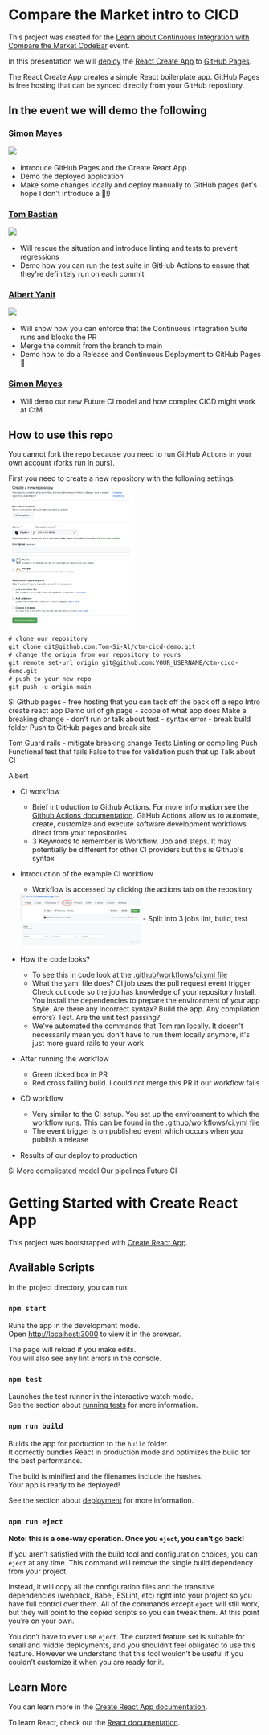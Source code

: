 # Compare the Market intro to CICD

This project was created for the [Learn about Continuous Integration with Compare the Market
](https://codebar.io/events/continuous-integration-with-compare-the-market) [CodeBar](https://codebar.io) event.

In this presentation we will [deploy](https://create-react-app.dev/docs/deployment/#github-pages) the [React Create App](https://reactjs.org/docs/create-a-new-react-app.html) to [GitHub Pages](https://pages.github.com/).

The React Create App creates a simple React boilerplate app.  GitHub Pages is free hosting that can be synced directly from your GitHub repository.

## In the event we will demo the following

### [Simon Mayes](https://github.com/msyea)

<img src="https://avatars.githubusercontent.com/u/1286781?v=4" width="50%">

* Introduce GitHub Pages and the Create React App
* Demo the deployed application
* Make some changes locally and deploy manually to GitHub pages (let's hope I don't introduce a 🐛!)

### [Tom Bastian](https://github.com/tomjbast)

<img src="https://avatars.githubusercontent.com/u/42913132?v=4" width="50%">

* Will rescue the situation and introduce linting and tests to prevent regressions
* Demo how you can run the test suite in GitHub Actions to ensure that they're definitely run on each commit

### [Albert Yanit](https://github.com/ayanit1)

<img src="https://avatars.githubusercontent.com/u/24323722?v=4" width="50%">

* Will show how you can enforce that the Continuous Integration Suite runs and blocks the PR
* Merge the commit from the branch to main
* Demo how to do a Release and Continuous Deployment to GitHub Pages 🎉

### [Simon Mayes](https://github.com/msyea)

* Will demo our new Future CI model and how complex CICD might work at CtM

## How to use this repo
You cannot fork the repo because you need to run GitHub Actions in your own account (forks run in ours).

First you need to create a new repository with the following settings:
<img src="img/create-repo.png" width="50%">

```
# clone our repository
git clone git@github.com:Tom-Si-Al/ctm-cicd-demo.git
# change the origin from our repository to yours
git remote set-url origin git@github.com:YOUR_USERNAME/ctm-cicd-demo.git
# push to your new repo
git push -u origin main
```




SI
Github pages - free hosting that you can tack off the back off a repo
Intro create react app
Demo url of gh page - scope of what app does
Make a breaking change - don't run or talk about test - syntax error - break build folder 
Push to GitHub pages and break site

Tom
Guard rails - mitigate breaking change
Tests 
Linting or compiling
Push
Functional test that fails
False to true for validation push that up
Talk about CI

Albert
- CI workflow
  - Brief introduction to Github Actions. For more information see the [Github Actions documentation](https://docs.github.com/en/actions). GitHub Actions allow us to automate, create, customize and execute software development workflows direct from your repositories
  - 3 Keywords to remember is Workflow, Job and steps. It may potentially be different for other CI providers but this is Github's syntax

- Introduction of the example CI workflow
  - Workflow is accessed by clicking the actions tab on the repository
  <img src="img/actions-tab.png" width="50%">
  - Split into 3 jobs lint, build, test
  <img src="img/ci-jobs.png" width="50%">

- How the code looks?
  - To see this in code look at the [.github/workflows/ci.yml file](https://github.com/Tom-Si-Al/create-react-app/blob/main/.github/workflows/ci.yml)
  - What the yaml file does?
  CI job uses the pull request event trigger
  Check out code so the job has knowledge of your repository
  Install. You install the dependencies to prepare the environment of your app
  Style. Are there any incorrect syntax?
  Build the app. Any compilation errors?
  Test. Are the unit test passing?
  - We've automated the commands that Tom ran locally. It doesn't necessarily mean you don't have to run them locally anymore, it's just more guard rails to your work

- After running the workflow
  - Green ticked box in PR
  - Red cross failing build. I could not merge this PR if our workflow fails

- CD workflow
  - Very similar to the CI setup. You set up the environment to which the workflow runs. This can be found in the [.github/workflows/ci.yml file](https://github.com/Tom-Si-Al/create-react-app/blob/main/.github/workflows/cd.yml)
  - The event trigger is on published event which occurs when you publish a release

- Results of our deploy to production

Si
More complicated model
Our pipelines
Future CI

# Getting Started with Create React App

This project was bootstrapped with [Create React App](https://github.com/facebook/create-react-app).

## Available Scripts

In the project directory, you can run:

### `npm start`

Runs the app in the development mode.\
Open [http://localhost:3000](http://localhost:3000) to view it in the browser.

The page will reload if you make edits.\
You will also see any lint errors in the console.

### `npm test`

Launches the test runner in the interactive watch mode.\
See the section about [running tests](https://facebook.github.io/create-react-app/docs/running-tests) for more information.

### `npm run build`

Builds the app for production to the `build` folder.\
It correctly bundles React in production mode and optimizes the build for the best performance.

The build is minified and the filenames include the hashes.\
Your app is ready to be deployed!

See the section about [deployment](https://facebook.github.io/create-react-app/docs/deployment) for more information.

### `npm run eject`

**Note: this is a one-way operation. Once you `eject`, you can’t go back!**

If you aren’t satisfied with the build tool and configuration choices, you can `eject` at any time. This command will remove the single build dependency from your project.

Instead, it will copy all the configuration files and the transitive dependencies (webpack, Babel, ESLint, etc) right into your project so you have full control over them. All of the commands except `eject` will still work, but they will point to the copied scripts so you can tweak them. At this point you’re on your own.

You don’t have to ever use `eject`. The curated feature set is suitable for small and middle deployments, and you shouldn’t feel obligated to use this feature. However we understand that this tool wouldn’t be useful if you couldn’t customize it when you are ready for it.

## Learn More

You can learn more in the [Create React App documentation](https://facebook.github.io/create-react-app/docs/getting-started).

To learn React, check out the [React documentation](https://reactjs.org/).


